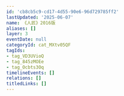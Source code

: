 ```yaml
---
id: 'cb8cb5c9-cd17-4d55-90e6-96d729785ff2'
lastUpdated: '2025-06-07'
name: 《人匠》2016版
aliases: []
layer: 3
eventDate: null
categoryId: cat_MXtv05QF
tagIds:
- tag_VD3UVioQ
- tag_845zMOEe
- tag_Ocbts3Oq
timelineEvents: []
relations: []
titledLinks: []
---
```


